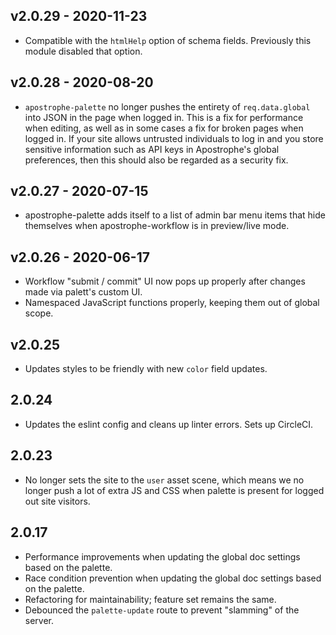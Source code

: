 ## v2.0.29 - 2020-11-23

* Compatible with the `htmlHelp` option of schema fields. Previously this module disabled that option.

## v2.0.28 - 2020-08-20

* `apostrophe-palette` no longer pushes the entirety of `req.data.global` into JSON in the page when logged in. This is a fix for performance when editing, as well as in some cases a fix for broken pages when logged in. If your site allows untrusted individuals to log in and you store sensitive information such as API keys in Apostrophe's global preferences, then this should also be regarded as a security fix.

## v2.0.27 - 2020-07-15
* apostrophe-palette adds itself to a list of admin bar menu items that hide themselves when apostrophe-workflow is in preview/live mode.

## v2.0.26 - 2020-06-17

* Workflow "submit / commit" UI now pops up properly after changes made via palett's custom UI.
* Namespaced JavaScript functions properly, keeping them out of global scope.

## v2.0.25

* Updates styles to be friendly with new `color` field updates.

## 2.0.24

* Updates the eslint config and cleans up linter errors. Sets up CircleCI.

## 2.0.23

* No longer sets the site to the `user` asset scene, which means we no longer push a lot of extra JS and CSS when palette is present for logged out site visitors.

## 2.0.17

* Performance improvements when updating the global doc settings based on the palette.
* Race condition prevention when updating the global doc settings based on the palette.
* Refactoring for maintainability; feature set remains the same.
* Debounced the `palette-update` route to prevent "slamming" of the server.

